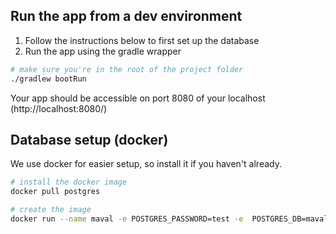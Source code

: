 ## Run the app from a dev environment

1. Follow the instructions below to first set up the database
2. Run the app using the gradle wrapper

```bash
# make sure you're in the root of the project folder
./gradlew bootRun
```

Your app should be accessible on port 8080 of your localhost (http://localhost:8080/)

## Database setup (docker)

We use docker for easier setup, so install it if you haven't already.

```bash
# install the docker image
docker pull postgres

# create the image
docker run --name maval -e POSTGRES_PASSWORD=test -e  POSTGRES_DB=maval -d postgres
```
